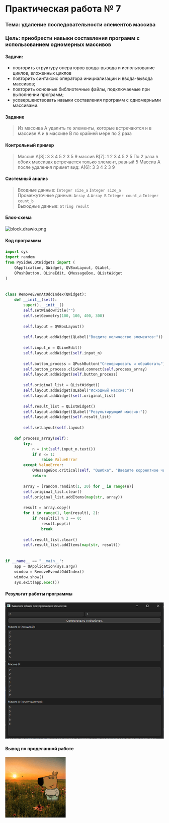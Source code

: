 # Практическая работа № 7

### Тема: удаление последовательности элементов массива

### Цель: приобрести навыки составления программ с использованием одномерных массивов

#### Задачи:

* повторить структуру операторов ввода-вывода и использование циклов, вложенных циклов
* повторить синтаксис оператора инициализации и ввода-вывода массивов;
* повторить основные библиотечные файлы, подключаемые при выполнении программ;
* усовершенствовать навыки составления программ с одномерными массивами.

#### Задание

> Из массива A удалить те элементы, которые встречаются и в массиве A и в массиве B по крайней мере по 2 раза

#### Контрольный пример

> Массив A[8]: 3 3 4 5 2 3 5 9 массив B[7]: 1 2 3 4 5 2 5 По 2 раза в обоих массивах встречается только элемент, равный
> 5 Массив A после удаления примет вид: A[6]: 3 3 4 2 3 9

#### Системный анализ

> Входные данные: `Integer size_a` `Integer size_a`  
> Промежуточные данные: `Array A` `Array B` `Integer count_a` `Integer count_b`  
> Выходные данные: `String result`

#### Блок-схема

![block.drawio.png](src/block.drawio.png)

#### Код программы

```python
import sys
import random
from PySide6.QtWidgets import (
    QApplication, QWidget, QVBoxLayout, QLabel,
    QPushButton, QLineEdit, QMessageBox, QListWidget
)


class RemoveEvenAtOddIndex(QWidget):
    def __init__(self):
        super().__init__()
        self.setWindowTitle("")
        self.setGeometry(100, 100, 400, 300)

        self.layout = QVBoxLayout()

        self.layout.addWidget(QLabel("Введите количество элементов:"))

        self.input_n = QLineEdit()
        self.layout.addWidget(self.input_n)

        self.button_process = QPushButton("Сгенерировать и обработать")
        self.button_process.clicked.connect(self.process_array)
        self.layout.addWidget(self.button_process)

        self.original_list = QListWidget()
        self.layout.addWidget(QLabel("Исходный массив:"))
        self.layout.addWidget(self.original_list)

        self.result_list = QListWidget()
        self.layout.addWidget(QLabel("Результирующий массив:"))
        self.layout.addWidget(self.result_list)

        self.setLayout(self.layout)

    def process_array(self):
        try:
            n = int(self.input_n.text())
            if n <= 1:
                raise ValueError
        except ValueError:
            QMessageBox.critical(self, "Ошибка", "Введите корректное число (>1).")
            return

        array = [random.randint(1, 20) for _ in range(n)]
        self.original_list.clear()
        self.original_list.addItems(map(str, array))

        result = array.copy()
        for i in range(1, len(result), 2):
            if result[i] % 2 == 0:
                result.pop(i)
                break

        self.result_list.clear()
        self.result_list.addItems(map(str, result))


if __name__ == "__main__":
    app = QApplication(sys.argv)
    window = RemoveEvenAtOddIndex()
    window.show()
    sys.exit(app.exec())

```

#### Результат работы программы

![screen.png](src/screen.png)

#### Вывод по проделанной работе

![chill-guy.gif](../chill-guy.gif)